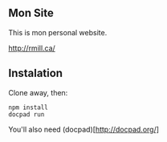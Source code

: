 ## Mon Site

This is mon personal website.

http://rmill.ca/

## Instalation

Clone away, then:

```
npm install
docpad run
```
You'll also need (docpad)[http://docpad.org/]
